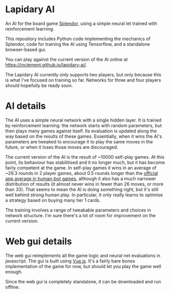 
# Lapidary AI

An AI for the board game
[Splendor](https://boardgamegeek.com/boardgame/148228/splendor), using
a simple neural let trained with reinforcement learning.

This repository includes Python code implementing the mechanics of
Splendor, code for training the AI using Tensorflow, and a standalone
browser-based gui.

You can play against the current version of the AI online at
https://inclement.github.io/lapidary-ai/.

The Lapidary AI currently only supports two players, but only because
this is what I've focused on training so far. Networks
for three and four players should hopefully be ready soon.

# AI details

The AI uses a simple neural network with a single hidden layer. It is
trained by reinforcement learning: the network starts with random
parameters, but then plays many games against itself. Its evaluation is
updated along the way based on the results of these games. Essentially,
when it wins the AI's parameters are tweaked to encourage it to play the
same moves in the future, or when it loses those moves are
discouraged.

The current version of the AI is the result of ~10000 self-play
games. At this point, its behaviour has stabilitised and it no longer
much, but it has become fairly competent at the game. In self-play
games it wins in an average of ~29.3 rounds in 2 player games, about
0.5 rounds longer than the [official app average in human-bot
games](https://cf.geekdo-images.com/original/img/CRMjuJdl5jEWZy8u4f7BjNAt09Y=/0x0/pic2585590.png),
although it also has a much narrower distribution of results (it
almost never wins in fewer than 26 moves, or more than 33). That seems
to mean the AI is doing something right, but it's still well behind
strong human play. In particular, it only really learns to optimise a
strategy based on buying many tier 1 cards.

The training involves a range of tweakable parameters and
choices in network structure. I'm sure there's a lot of room for
improvement on the current version.

# Web gui details

The web gui reimplements all the game logic and neural net evaluations
in javascript. The gui is built using
[Vue.js](https://vuejs.org/). It's a fairly bare bones implementation
of the game for now, but should let you play the game well enough.

Since the web gui is completely standalone, it can be downloaded and
run offline.

